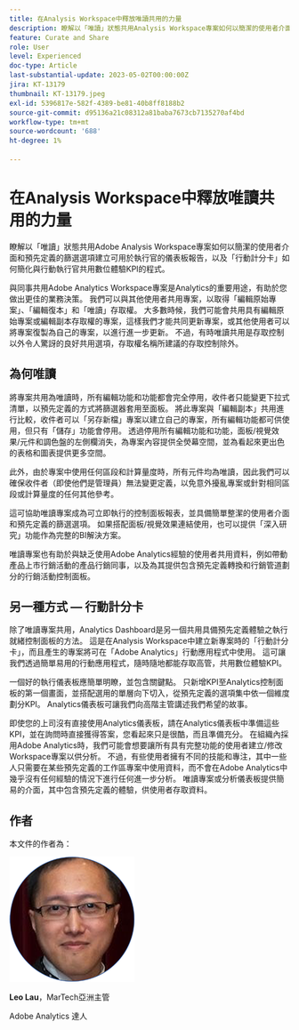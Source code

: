 ```yaml
---
title: 在Analysis Workspace中釋放唯讀共用的力量
description: 瞭解以「唯讀」狀態共用Analysis Workspace專案如何以簡潔的使用者介面和預先定義的篩選選項建立可用於執行官的儀表板報告，以及「行動計分卡」如何簡化與行動執行官共用數位體驗KPI的程式。
feature: Curate and Share
role: User
level: Experienced
doc-type: Article
last-substantial-update: 2023-05-02T00:00:00Z
jira: KT-13179
thumbnail: KT-13179.jpeg
exl-id: 5396817e-582f-4389-be81-40b8ff8188b2
source-git-commit: d95136a21c08312a81baba7673cb7135270af4bd
workflow-type: tm+mt
source-wordcount: '688'
ht-degree: 1%

---
```


# 在Analysis Workspace中釋放唯讀共用的力量

瞭解以「唯讀」狀態共用Adobe Analysis Workspace專案如何以簡潔的使用者介面和預先定義的篩選選項建立可用於執行官的儀表板報告，以及「行動計分卡」如何簡化與行動執行官共用數位體驗KPI的程式。

與同事共用Adobe Analytics Workspace專案是Analytics的重要用途，有助於您做出更佳的業務決策。 我們可以與其他使用者共用專案，以取得「編輯原始專案」、「編輯復本」和「唯讀」存取權。 大多數時候，我們可能會共用具有編輯原始專案或編輯副本存取權的專案，這樣我們才能共同更新專案，或其他使用者可以將專案復製為自己的專案，以進行進一步更新。 不過，有時唯讀共用是存取控制以外令人驚訝的良好共用選項，存取權名稱所建議的存取控制除外。

## 為何唯讀

將專案共用為唯讀時，所有編輯功能和功能都會完全停用，收件者只能變更下拉式清單，以預先定義的方式將篩選器套用至面板。 將此專案與「編輯副本」共用進行比較，收件者可以「另存新檔」專案以建立自己的專案，所有編輯功能都可供使用，但只有「儲存」功能會停用。 透過停用所有編輯功能和功能，面板/視覺效果/元件和調色盤的左側欄消失，為專案內容提供全熒幕空間，並為看起來更出色的表格和圖表提供更多空間。

此外，由於專案中使用任何區段和計算量度時，所有元件均為唯讀，因此我們可以確保收件者（即使他們是管理員）無法變更定義，以免意外擾亂專案或針對相同區段或計算量度的任何其他參考。

這可協助唯讀專案成為可立即執行的控制面板報表，並具備簡單整潔的使用者介面和預先定義的篩選選項。 如果搭配面板/視覺效果連結使用，也可以提供「深入研究」功能作為完整的BI解決方案。

唯讀專案也有助於與缺乏使用Adobe Analytics經驗的使用者共用資料，例如帶動產品上市行銷活動的產品行銷同事，以及為其提供包含預先定義轉換和行銷管道劃分的行銷活動控制面板。

## 另一種方式 — 行動計分卡

除了唯讀專案共用，Analytics Dashboard是另一個共用具備預先定義體驗之執行就緒控制面板的方法。 這是在Analysis Workspace中建立新專案時的「行動計分卡」，而且產生的專案將可在「Adobe Analytics」行動應用程式中使用。 這可讓我們透過簡單易用的行動應用程式，隨時隨地都能存取高管，共用數位體驗KPI。

一個好的執行儀表板應簡單明瞭，並包含關鍵點。 只新增KPI至Analytics控制面板的第一個畫面，並搭配選用的單層向下切入，從預先定義的選項集中依一個維度劃分KPI。 Analytics儀表板可讓我們向高階主管講述我們希望的故事。

即使您的上司沒有直接使用Analytics儀表板，請在Analytics儀表板中準備這些KPI，並在詢問時直接獲得答案，您看起來只是很酷，而且準備充分。
在組織內採用Adobe Analytics時，我們可能會想要讓所有具有完整功能的使用者建立/修改Workspace專案以供分析。 不過，有些使用者擁有不同的技能和專注，其中一些人只需要在某些預先定義的工作區專案中使用資料，而不會在Adobe Analytics中幾乎沒有任何經驗的情況下進行任何進一步分析。 唯讀專案或分析儀表板提供簡易的介面，其中包含預先定義的體驗，供使用者存取資料。

## 作者

本文件的作者為：

![劉鑾雄](assets/leo_headshot.png)

**Leo Lau**，MarTech亞洲主管

Adobe Analytics 達人
